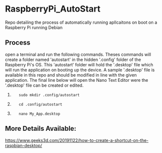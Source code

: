 # RaspberryPi_AutoStart
Repo detailing the process of automatically running apllcaitons on boot on a Raspberry Pi running Debian

## Process

open a terminal and run the following commands. Theses commands will create a folder named 'autostart' in the hidden '.config' folder of the Raspberry Pi's OS. This 'autostart' folder will hold the '.desktop' file which will run the application on booting up the device. A sample '.desktop' file is available in this repo and should be modified in line with the given application.
The final line below will open the Nano Text Editor were the '.desktop' file can be created or edited. 

1)        sudo mkdir .config/autostart      
2)        cd .config/autostart
3)        nano My_App.desktop
  



## More Details Available:
https://www.geeks3d.com/20191122/how-to-create-a-shortcut-on-the-raspbian-desktop/
